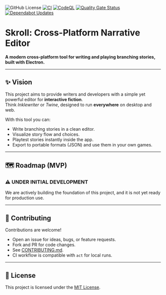 ![GitHub License](https://img.shields.io/github/license/abianche/skroll) 
[![CI](https://github.com/abianche/skroll/actions/workflows/ci.yml/badge.svg)](https://github.com/abianche/skroll/actions/workflows/ci.yml)
[![CodeQL](https://github.com/abianche/skroll/actions/workflows/github-code-scanning/codeql/badge.svg)](https://github.com/abianche/skroll/actions/workflows/github-code-scanning/codeql)
[![Quality Gate Status](https://sonarcloud.io/api/project_badges/measure?project=abianche_skroll&metric=alert_status)](https://sonarcloud.io/summary/new_code?id=abianche_skroll)
[![Dependabot Updates](https://github.com/abianche/skroll/actions/workflows/dependabot/dependabot-updates/badge.svg)](https://github.com/abianche/skroll/actions/workflows/dependabot/dependabot-updates)

# Skroll: Cross-Platform Narrative Editor

**A modern cross-platform tool for writing and playing branching stories, built with Electron.**

---

## ✨ Vision
This project aims to provide writers and developers with a simple yet powerful editor for **interactive fiction**.  
Think *Inklewriter* or *Twine*, designed to run **everywhere** on desktop and web.  

With this tool you can:
- Write branching stories in a clean editor.
- Visualize story flow and choices.
- Playtest stories instantly inside the app.
- Export to portable formats (JSON) and use them in your own games.

---

## 🗺 Roadmap (MVP)

### ⚠️ **UNDER INITIAL DEVELOPMENT**

We are actively building the foundation of this project, and it is not yet ready for production use.

---

## 🤝 Contributing
Contributions are welcome!  
- Open an issue for ideas, bugs, or feature requests.  
- Fork and PR for code changes.  
- See [CONTRIBUTING.md](CONTRIBUTING.md).
- CI workflow is compatible with `act` for local runs.

---

## 📄 License
This project is licensed under the [MIT License](LICENSE).  
